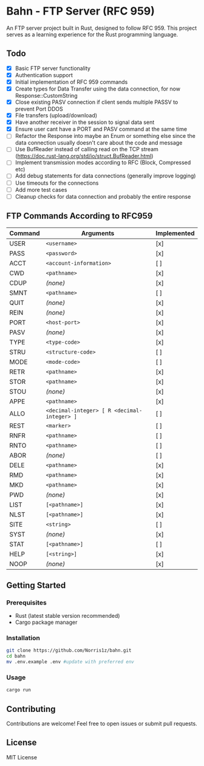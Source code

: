 # Bahn - FTP Server (RFC 959)

An FTP server project built in Rust, designed to follow RFC 959. This project serves as a learning experience for the Rust programming language.

## Todo

- [x] Basic FTP server functionality
- [x] Authentication support
- [x] Initial implementation of RFC 959 commands
- [x] Create types for Data Transfer using the data connection, for now Response::CustomString
- [x] Close existing PASV connection if client sends multiple PASSV to prevent Port DDOS
- [x] File transfers (upload/download)
- [x] Have another receiver in the session to signal data sent
- [x] Ensure user cant have a PORT and PASV command at the same time
- [ ] Refactor the Response into maybe an Enum or something else since the data connection usually doesn't care about the code and message
- [ ] Use BufReader instead of calling read on the TCP stream (https://doc.rust-lang.org/std/io/struct.BufReader.html)
- [ ] Implement transmission modes according to RFC (Block, Compressed etc)
- [ ] Add debug statements for data connections (generally improve logging)
- [ ] Use timeouts for the connections
- [ ] Add more test cases
- [ ] Cleanup checks for data connection and probably the entire response

## FTP Commands According to RFC959

| Command | Arguments | Implemented |
|---------|-----------|-------------|
| USER    | `<username>` | [x]         |
| PASS    | `<password>` | [x]         |
| ACCT    | `<account-information>` | [ ]         |
| CWD     | `<pathname>` | [x]         |
| CDUP    | *(none)* | [x]         |
| SMNT    | `<pathname>` | [ ]         |
| QUIT    | *(none)* | [x]         |
| REIN    | *(none)* | [x]         |
| PORT    | `<host-port>` | [x]         |
| PASV    | *(none)* | [x]         |
| TYPE    | `<type-code>` | [x]         |
| STRU    | `<structure-code>` | [ ]         |
| MODE    | `<mode-code>` | [ ]         |
| RETR    | `<pathname>` | [x]         |
| STOR    | `<pathname>` | [x]         |
| STOU    | *(none)* | [x]         |
| APPE    | `<pathname>` | [x]         |
| ALLO    | `<decimal-integer> [ R <decimal-integer> ]` | [ ]         |
| REST    | `<marker>` | [ ]         |
| RNFR    | `<pathname>` | [ ]         |
| RNTO    | `<pathname>` | [ ]         |
| ABOR    | *(none)* | [ ]         |
| DELE    | `<pathname>` | [x]         |
| RMD     | `<pathname>` | [x]         |
| MKD     | `<pathname>` | [x]         |
| PWD     | *(none)* | [x]         |
| LIST    | `[<pathname>]` | [x]         |
| NLST    | `[<pathname>]` | [x]         |
| SITE    | `<string>` | [ ]         |
| SYST    | *(none)* | [x]         |
| STAT    | `[<pathname>]` | [ ]         |
| HELP    | `[<string>]` | [x]         |
| NOOP    | *(none)* | [x]         |


## Getting Started

### Prerequisites

- Rust (latest stable version recommended)
- Cargo package manager

### Installation

```sh
git clone https://github.com/Norris1z/bahn.git
cd bahn
mv .env.example .env #update with preferred env
```

### Usage

```sh
cargo run
```

## Contributing

Contributions are welcome! Feel free to open issues or submit pull requests.

## License

MIT License

